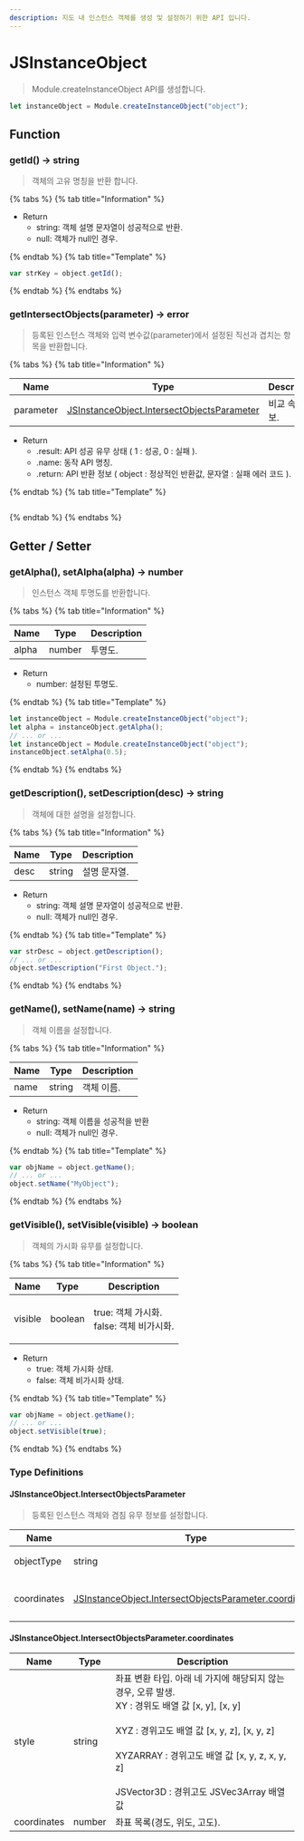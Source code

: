 ```yaml
---
description: 지도 내 인스턴스 객체를 생성 및 설정하기 위한 API 입니다.
---
```


# JSInstanceObject

> Module.createInstanceObject API를 생성합니다.

```javascript
let instanceObject = Module.createInstanceObject("object");
```

## Function

### getId() → string

> 객체의 고유 명칭을 반환 합니다.

{% tabs %}
{% tab title="Information" %}

-   Return
    -   string: 객체 설명 문자열이 성공적으로 반환.
    -   null: 객체가 null인 경우.

{% endtab %}
{% tab title="Template" %}

```javascript
var strKey = object.getId();
```

{% endtab %}
{% endtabs %}

### getIntersectObjects(parameter) → error

> 등록된 인스턴스 객체와 입력 변수값(parameter)에서 설정된 직선과 겹치는 항목을 반환합니다.

{% tabs %}
{% tab title="Information" %}

| Name      | Type                                                                                                         | Description     |
| --------- | ------------------------------------------------------------------------------------------------------------ | --------------- |
| parameter | [JSInstanceObject.IntersectObjectsParameter](jsinstanceobject.md#jsinstanceobject.intersectobjectsparameter) | 비교 속성 정보. |

-   Return
    -   .result: API 성공 유무 상태 ( 1 : 성공, 0 : 실패 ).
    -   .name: 동작 API 명칭.
    -   .return: API 반환 정보 ( object : 정상적인 반환값, 문자열 : 실패 에러 코드 ).

{% endtab %}
{% tab title="Template" %}

```javascript

```

{% endtab %}
{% endtabs %}

## Getter / Setter

### getAlpha(), setAlpha(alpha) → number

> 인스턴스 객체 투명도를 반환합니다.

{% tabs %}
{% tab title="Information" %}

| Name  | Type   | Description |
| ----- | ------ | ----------- |
| alpha | number | 투명도.     |

-   Return
    -   number: 설정된 투명도.

{% endtab %}
{% tab title="Template" %}

```javascript
let instanceObject = Module.createInstanceObject("object");
let alpha = instanceObject.getAlpha();
// ... or ...
let instanceObject = Module.createInstanceObject("object");
instanceObject.setAlpha(0.5);
```

{% endtab %}
{% endtabs %}

### getDescription(), setDescription(desc) → string

> 객체에 대한 설명을 설정합니다.

{% tabs %}
{% tab title="Information" %}

| Name | Type   | Description  |
| ---- | ------ | ------------ |
| desc | string | 설명 문자열. |

-   Return
    -   string: 객체 설명 문자열이 성공적으로 반환.
    -   null: 객체가 null인 경우.

{% endtab %}
{% tab title="Template" %}

```javascript
var strDesc = object.getDescription();
// ... or ...
object.setDescription("First Object.");
```

{% endtab %}
{% endtabs %}

### getName(), setName(name) → string

> 객체 이름을 설정합니다.

{% tabs %}
{% tab title="Information" %}

| Name | Type   | Description |
| ---- | ------ | ----------- |
| name | string | 객체 이름.  |

-   Return
    -   string: 객체 이름을 성공적을 반환
    -   null: 객체가 null인 경우.

{% endtab %}
{% tab title="Template" %}

```javascript
var objName = object.getName();
// ... or ...
object.setName("MyObject");
```

{% endtab %}
{% endtabs %}

### getVisible(), setVisible(visible) → boolean

> 객체의 가시화 유무를 설정합니다.

{% tabs %}
{% tab title="Information" %}

| Name    | Type    | Description                                        |
| ------- | ------- | -------------------------------------------------- |
| visible | boolean | <p>true: 객체 가시화.<br>false: 객체 비가시화.</p> |

-   Return
    -   true: 객체 가시화 상태.
    -   false: 객체 비가시화 상태.

{% endtab %}
{% tab title="Template" %}

```javascript
var objName = object.getName();
// ... or ...
object.setVisible(true);
```

{% endtab %}
{% endtabs %}

### Type Definitions

#### JSInstanceObject.IntersectObjectsParameter

> 등록된 인스턴스 객체와 겸침 유무 정보를 설정합니다.

| Name        | Type                                                                                                                                 | Default | Description                  |
| ----------- | ------------------------------------------------------------------------------------------------------------------------------------ | ------- | ---------------------------- |
| objectType  | string                                                                                                                               | "line"  | 객체 타입(점, 선, 면).       |
| coordinates | [JSInstanceObject.IntersectObjectsParameter.coordinates](jsinstanceobject.md#jsinstanceobject.intersectobjectsparameter.coordinates) |         | 좌표 목록(경도, 위도, 고도). |

#### JSInstanceObject.IntersectObjectsParameter.coordinates

| Name        | Type   | Description                                                                                                                                                                                                                                                           |
| ----------- | ------ | --------------------------------------------------------------------------------------------------------------------------------------------------------------------------------------------------------------------------------------------------------------------- |
| style       | string | 좌표 변환 타입. 아래 네 가지에 해당되지 않는 경우, 오류 발생.<br>XY : 경위도 배열 값 [x, y], [x, y]</br><br>XYZ : 경위고도 배열 값 [x, y, z], [x, y, z]</br><br>XYZARRAY : 경위고도 배열 값 [x, y, z, x, y, z]</br><br>JSVector3D : 경위고도 JSVec3Array 배열 값</br> |
| coordinates | number | 좌표 목록(경도, 위도, 고도).                                                                                                                                                                                                                                          |

